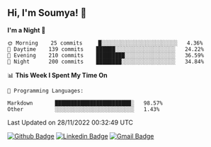 ## Hi, I'm Soumya! 👋

<!--START_SECTION:waka-->
**I'm a Night 🦉** 

```text
🌞 Morning    25 commits     █░░░░░░░░░░░░░░░░░░░░░░░░   4.36% 
🌆 Daytime    139 commits    ██████░░░░░░░░░░░░░░░░░░░   24.22% 
🌃 Evening    210 commits    █████████░░░░░░░░░░░░░░░░   36.59% 
🌙 Night      200 commits    ████████░░░░░░░░░░░░░░░░░   34.84%

```


📊 **This Week I Spent My Time On** 

```text
💬 Programming Languages: 

Markdown       ████████████████████████░   98.57% 
Other          ░░░░░░░░░░░░░░░░░░░░░░░░░   1.43%
```


 Last Updated on 28/11/2022 00:32:49 UTC
<!--END_SECTION:waka-->

[![Github Badge](https://img.shields.io/badge/-rubyruins-grey?style=for-the-badge&logo=github&logoColor=white&link=https://github.com/rubyruins/)](https://www.github.com/rubyruins/) 
[![Linkedin Badge](https://img.shields.io/badge/-Soumya%20Parekh-0072b1?style=for-the-badge&logo=Linkedin&logoColor=white&link=https://www.linkedin.com/in/Soumya-Parekh/)](https://www.linkedin.com/in/Soumya-Parekh/) 
[![Gmail Badge](https://img.shields.io/badge/-soumyaparekh.me@gmail.com-c14438?style=for-the-badge&logo=Gmail&logoColor=white&link=mailto:soumyaparekh.me@gmail.com)](mailto:soumyaparekh.me@gmail.com) 
